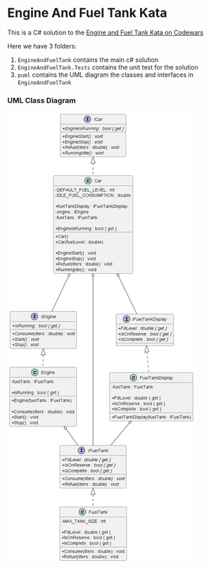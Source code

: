 # Engine And Fuel Tank Kata

This is a C# solution to the [Engine and Fuel Tank Kata on Codewars](https://www.codewars.com/kata/578b4f9b7c77f535fc00002f/train/csharp)

Here we have 3 folders:

1. `EngineAndFuelTank` contains the main c# solution
2. `EngineAndFuelTank.Tests` contains the unit test for the solution
3. `puml` contains the UML diagram the classes and interfaces in `EngineAndFuelTank`

### UML Class Diagram

![alt text](puml/Engine%20And%20Fuel%20Tank.png "Logo Title Text 1")
